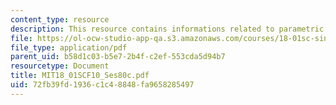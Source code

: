 ```yaml
---
content_type: resource
description: This resource contains informations related to parametric curves.
file: https://ol-ocw-studio-app-qa.s3.amazonaws.com/courses/18-01sc-single-variable-calculus-fall-2010/72fb39fd1936c1c48848fa9658285497_MIT18_01SCF10_Ses80c.pdf
file_type: application/pdf
parent_uid: b58d1c03-b5e7-2b4f-c2ef-553cda5d94b7
resourcetype: Document
title: MIT18_01SCF10_Ses80c.pdf
uid: 72fb39fd-1936-c1c4-8848-fa9658285497
---
```

